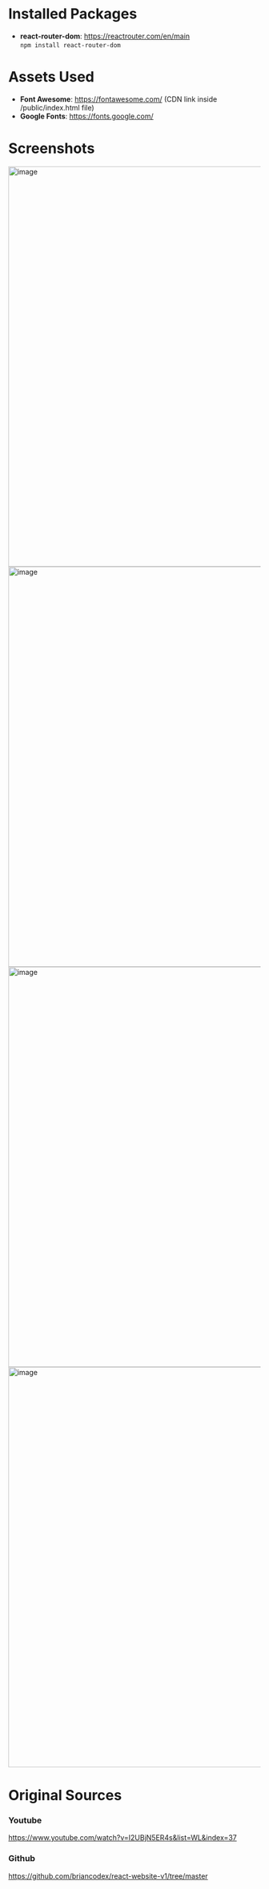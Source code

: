 # Installed Packages

- **react-router-dom**: https://reactrouter.com/en/main<br />
  `npm install react-router-dom`

# Assets Used

- **Font Awesome**: https://fontawesome.com/ (CDN link inside /public/index.html file)
- **Google Fonts**: https://fonts.google.com/

# Screenshots

<img width="800" alt="image" src="https://user-images.githubusercontent.com/42660669/229595443-63a357ed-a8ab-441f-a321-b1b59ca36a9c.png">
<img width="800" alt="image" src="https://user-images.githubusercontent.com/42660669/229595505-0b5a8ff3-4c3b-4d67-9843-6d9889283c08.png">
<img width="800" alt="image" src="https://user-images.githubusercontent.com/42660669/229595561-54ef6871-d41c-4040-a430-345d287ec3e9.png">
<img width="800" alt="image" src="https://user-images.githubusercontent.com/42660669/229595642-a8d13bfb-df72-4f15-9757-e92e5a84b36a.png">

# Original Sources

### Youtube

https://www.youtube.com/watch?v=I2UBjN5ER4s&list=WL&index=37

### Github

https://github.com/briancodex/react-website-v1/tree/master
